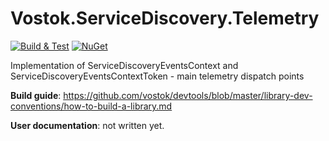 # Vostok.ServiceDiscovery.Telemetry

[![Build & Test](https://github.com/vostok/servicediscovery.telemetry/actions/workflows/ci.yml/badge.svg)](https://github.com/vostok/servicediscovery.telemetry/actions/workflows/ci.yml)
[![NuGet](https://img.shields.io/nuget/v/Vostok.ServiceDiscovery.Telemetry.svg)](https://www.nuget.org/packages/Vostok.ServiceDiscovery.Telemetry)

Implementation of ServiceDiscoveryEventsContext and ServiceDiscoveryEventsContextToken - main telemetry dispatch points

**Build guide**: https://github.com/vostok/devtools/blob/master/library-dev-conventions/how-to-build-a-library.md

**User documentation**: not written yet.
